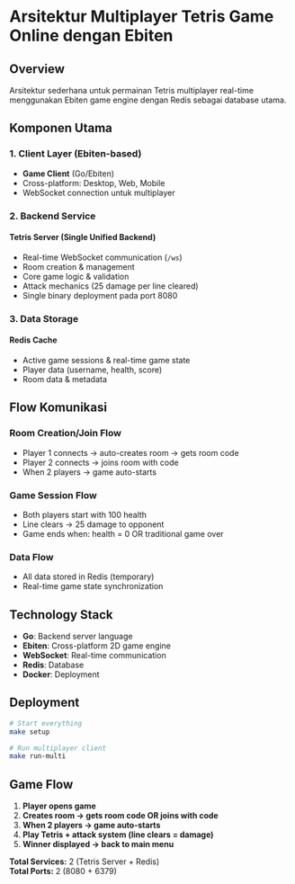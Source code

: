 # Arsitektur Multiplayer Tetris Game Online dengan Ebiten

## Overview
Arsitektur sederhana untuk permainan Tetris multiplayer real-time menggunakan Ebiten game engine dengan Redis sebagai database utama.

## Komponen Utama

### 1. **Client Layer (Ebiten-based)**
- **Game Client** (Go/Ebiten)
- Cross-platform: Desktop, Web, Mobile
- WebSocket connection untuk multiplayer

### 2. **Backend Service**
#### **Tetris Server** (Single Unified Backend)
- Real-time WebSocket communication (`/ws`)
- Room creation & management  
- Core game logic & validation
- Attack mechanics (25 damage per line cleared)
- Single binary deployment pada port 8080

### 3. **Data Storage**
#### **Redis Cache**
- Active game sessions & real-time game state
- Player data (username, health, score)  
- Room data & metadata

## Flow Komunikasi

### **Room Creation/Join Flow**
- Player 1 connects → auto-creates room → gets room code
- Player 2 connects → joins room with code
- When 2 players → game auto-starts

### **Game Session Flow**  
- Both players start with 100 health
- Line clears → 25 damage to opponent
- Game ends when: health = 0 OR traditional game over

### **Data Flow**
- All data stored in Redis (temporary)
- Real-time game state synchronization

## Technology Stack

- **Go**: Backend server language
- **Ebiten**: Cross-platform 2D game engine
- **WebSocket**: Real-time communication
- **Redis**: Database
- **Docker**: Deployment

## Deployment

```bash
# Start everything
make setup

# Run multiplayer client  
make run-multi
```

## Game Flow

1. **Player opens game**
2. **Creates room → gets room code OR joins with code**
3. **When 2 players → game auto-starts**
4. **Play Tetris + attack system (line clears = damage)**
5. **Winner displayed → back to main menu**

**Total Services:** 2 (Tetris Server + Redis)  
**Total Ports:** 2 (8080 + 6379)
